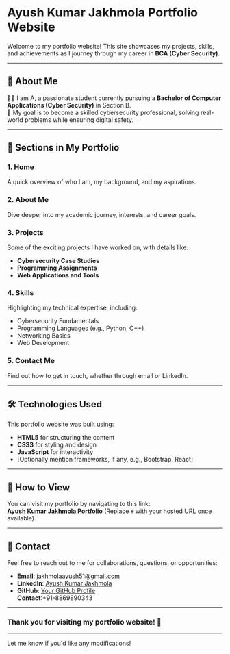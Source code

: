 
# Ayush Kumar Jakhmola Portfolio Website  

Welcome to my portfolio website! This site showcases my projects, skills, and achievements as I journey through my career in **BCA (Cyber Security)**.  

---

## 🚀 About Me  
👩‍🎓 I am A, a passionate student currently pursuing a **Bachelor of Computer Applications (Cyber Security)** in Section B.  
🎯 My goal is to become a skilled cybersecurity professional, solving real-world problems while ensuring digital safety.  

---

## 📂 Sections in My Portfolio  

### 1. **Home**  
A quick overview of who I am, my background, and my aspirations.  

### 2. **About Me**  
Dive deeper into my academic journey, interests, and career goals.  

### 3. **Projects**  
Some of the exciting projects I have worked on, with details like:  
- **Cybersecurity Case Studies**  
- **Programming Assignments**  
- **Web Applications and Tools**  

### 4. **Skills**  
Highlighting my technical expertise, including:  
- Cybersecurity Fundamentals  
- Programming Languages (e.g., Python, C++)  
- Networking Basics  
- Web Development  

### 5. **Contact Me**  
Find out how to get in touch, whether through email or LinkedIn.  

---

## 🛠️ Technologies Used  
This portfolio website was built using:  
- **HTML5** for structuring the content  
- **CSS3** for styling and design  
- **JavaScript** for interactivity  
- [Optionally mention frameworks, if any, e.g., Bootstrap, React]  

---

## 🌟 How to View  
You can visit my portfolio by navigating to this link:  
**[Ayush Kumar Jakhmola Portfolio](#)** (Replace `#` with your hosted URL once available).  

---

## 📧 Contact  
Feel free to reach out to me for collaborations, questions, or opportunities:  
- **Email**: jakhmolaayush51@gmail.com  
- **LinkedIn**: [Ayush Kumar Jakhmola](www.linkedin.com/in/ayush-jakhmola-)  
- **GitHub**: [Your GitHub Profile](#)  
 **Contact**:+91-8869890343 
---

### Thank you for visiting my portfolio website! 🚀  

---

Let me know if you'd like any modifications!
